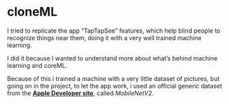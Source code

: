 # cloneML

I tried to replicate the app “TapTapSee” features, which help blind people to recognize things near them, doing it with a very well trained machine learning.

I did it because I wanted to understand more about what’s behind machine learning and coreML.

Because of this i trained a machine with a very little dataset of pictures, but going on in the project, to let the app work, i used an official generic dataset from the [**Apple Developer site**](https://developer.apple.com/machine-learning/models/), called *MobileNetV2*.
